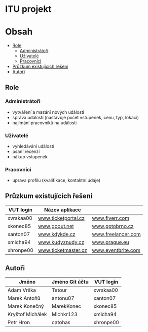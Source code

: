 # ITU projekt

# Obsah
- [Role](#role)
  - [Administrátoři](#administrátoři)
  - [Uživatelé](#uživatelé)
  - [Pracovníci](#pracovníci)
- [Průzkum existujících řešení](#průzkum-existujících-řešení)
- [Autoři](#autoři)

## Role

### Administrátoři
- vytváření a mazání nových událostí
- správa událostí (nastavuje počet vstupenek, cenu, typ, lokaci)
- najímání pracovníků na události

### Uživatelé
- vyhledávání událostí
- psaní recenzí
- nákup vstupenek

### Pracovníci
- úprava profilu (kvalifikace, kontaktní údaje)
  
## Průzkum existujících řešení
| VUT login  | Název aplikace      |                    |
|------------|---------------------|--------------------|
| xvrskaa00  | www.ticketportal.cz | www.fiverr.com     |
| xkonec85   | www.goout.net       | www.gotobrno.cz    |
| xanton07   | www.kdykde.cz	   | www.freelancer.com |
| xmicha94   | www.kudyznudy.cz    | www.prague.eu      |
| xhronpe00  | www.ticketmaster.cz | www.eventbrite.com |

## Autoři
| Jméno            | Jméno Git účtu  | VUT login  |
|------------------|-----------------|------------|
| Adam Vrška       | Tetour          | xvrskaa00  |
| Marek Antoňů     | antonu07        | xanton07   |
| Marek Konečný    | MarekKonec      | xkonec85   |
| Kryštof Michálek | Michkr123       | xmicha94   |
| Petr Hron        | catohas         | xhronpe00  |
